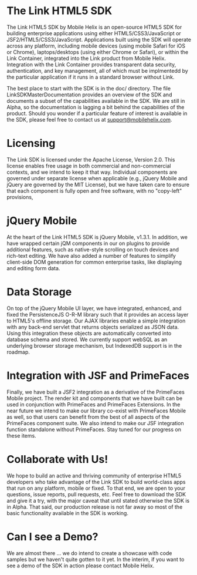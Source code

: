 The Link HTML5 SDK
==================

The Link HTML5 SDK by Mobile Helix is an open-source HTML5 SDK for
building enterprise applications using either HTML5/CSS3/JavaScript or
JSF2/HTML5/CSS3/JavaScript. Applications built using the SDK will
operate across any platform, including mobile devices (using mobile
Safari for iOS or Chrome), laptops/desktops (using either Chrome or
Safari), or within the Link Container, integrated into the Link
product from Mobile Helix. Integration with the Link Container
provides transparent data security, authentication, and key
management, all of which must be implmentedd by the particular
application if it runs in a standard browser without Link.

The best place to start with the SDK is in the doc/ directory. The
file LinkSDKMasterDocumentation provides an overview of the SDK and
documents a subset of the capabilities available in the SDK. We are
still in Alpha, so the documentation is lagging a bit behind the
capabilities of the product. Should you wonder if a particular feature
of interest is available in the SDK, please feel free to contact us at
support@mobilehelix.com.

Licensing
=========

The Link SDK is licensed under the Apache License, Version 2.0. This
license enables free usage in both commercial and non-commercial
contexts, and we intend to keep it that way. Individual components are
governed under separate license when applicable (e.g., jQuery Mobile
and jQuery are governed by the MIT License), but we have taken care to
ensure that each component is fully open and free software, with no
"copy-left" provisions,

jQuery Mobile
=============

At the heart of the Link HTML5 SDK is jQuery Mobile, v1.3.1. In
addition, we have wrapped certain jQM components in our on plugins to
provide additional features, such as native-style scrolling on touch
devices and rich-text editing. We have also added a number of features
to simplify client-side DOM generation for common enterprise tasks,
like displaying and editing form data. 

Data Storage
============

On top of the jQuery Mobile UI layer, we have integrated, enhanced,
and fixed the PersistenceJS O-R-M library such that it provides an
access layer to HTML5's offline storage. Our AJAX libraries enable a
simple integration with any back-end servlet that returns objects
serialized as JSON data. Using this integration these objects are
automatically converted into database schema and stored. We currently
support webSQL as an underlying browser storage mechanism, but
IndexedDB support is in the roadmap.

Integration with JSF and PrimeFaces
===================================

Finally, we have built a JSF2 integration as a derivative of the
PrimeFaces Mobile project. The render kit and components that we have
built can be used in conjunction with PrimeFaces and PrimeFaces
Extensions. In the near future we intend to make our library co-exist
with PrimeFaces Mobile as well, so that users can benefit from the
best of all aspects of the PrimeFaces component suite. We also intend
to make our JSF integration function standalone without
PrimeFaces. Stay tuned for our progress on these items.

Collaborate with Us!
====================

We hope to build an active and thriving community of enterprise HTML5
developers who take advantage of the Link SDK to build world-class
apps that run on any platform, mobile or fixed. To that end, we are
open to your questions, issue reports, pull requests, etc. Feel free
to download the SDK and give it a try, with the major caveat that
until stated otherwise the SDK is in Alpha. That said, our production
release is not far away so most of the basic functionality available
in the SDK is working.

Can I see a Demo?
=================

We are almost there ... we do intend to create a showcase with code
samples but we haven't quite gotten to it yet. In the interim, if you
want to see a demo of the SDK in action please contact Mobile Helix.